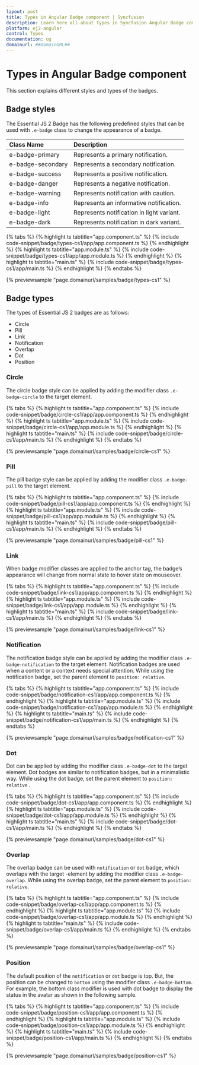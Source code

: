 ```yaml
---
layout: post
title: Types in Angular Badge component | Syncfusion
description: Learn here all about Types in Syncfusion Angular Badge component of Syncfusion Essential JS 2 and more.
platform: ej2-angular
control: Types 
documentation: ug
domainurl: ##DomainURL##
---
```


# Types in Angular Badge component

This section explains different styles and types of the badges.

## Badge styles

The Essential JS 2 Badge has the following predefined styles that can be used with `.e-badge` class to change the appearance of a badge.

| Class Name        | Description
| :-------------    |:-------------
| e-badge-primary   | Represents a primary notification.
| e-badge-secondary | Represents a secondary notification.
| e-badge-success   | Represents a positive notification.
| e-badge-danger    | Represents a negative notification.
| e-badge-warning   | Represents notification with caution.
| e-badge-info      | Represents an informative notification.
| e-badge-light     | Represents notification in light variant.
| e-badge-dark      | Represents notification in dark variant.

{% tabs %}
{% highlight ts tabtitle="app.component.ts" %}
{% include code-snippet/badge/types-cs1/app/app.component.ts %}
{% endhighlight %}
{% highlight ts tabtitle="app.module.ts" %}
{% include code-snippet/badge/types-cs1/app/app.module.ts %}
{% endhighlight %}
{% highlight ts tabtitle="main.ts" %}
{% include code-snippet/badge/types-cs1/app/main.ts %}
{% endhighlight %}
{% endtabs %}
  
{% previewsample "page.domainurl/samples/badge/types-cs1" %}

## Badge types

The types of Essential JS 2 badges are as follows:

* Circle
* Pill
* Link
* Notification
* Overlap
* Dot
* Position

### Circle

The circle badge style can be applied by adding the modifier class `.e-badge-circle` to the target element.

{% tabs %}
{% highlight ts tabtitle="app.component.ts" %}
{% include code-snippet/badge/circle-cs1/app/app.component.ts %}
{% endhighlight %}
{% highlight ts tabtitle="app.module.ts" %}
{% include code-snippet/badge/circle-cs1/app/app.module.ts %}
{% endhighlight %}
{% highlight ts tabtitle="main.ts" %}
{% include code-snippet/badge/circle-cs1/app/main.ts %}
{% endhighlight %}
{% endtabs %}
  
{% previewsample "page.domainurl/samples/badge/circle-cs1" %}

### Pill

The pill badge style can be applied by adding the modifier class `.e-badge-pill` to the target element.

{% tabs %}
{% highlight ts tabtitle="app.component.ts" %}
{% include code-snippet/badge/pill-cs1/app/app.component.ts %}
{% endhighlight %}
{% highlight ts tabtitle="app.module.ts" %}
{% include code-snippet/badge/pill-cs1/app/app.module.ts %}
{% endhighlight %}
{% highlight ts tabtitle="main.ts" %}
{% include code-snippet/badge/pill-cs1/app/main.ts %}
{% endhighlight %}
{% endtabs %}
  
{% previewsample "page.domainurl/samples/badge/pill-cs1" %}

### Link

When badge modifier classes are applied to the anchor tag, the badge’s appearance will change from normal state to hover state on mouseover.

{% tabs %}
{% highlight ts tabtitle="app.component.ts" %}
{% include code-snippet/badge/link-cs1/app/app.component.ts %}
{% endhighlight %}
{% highlight ts tabtitle="app.module.ts" %}
{% include code-snippet/badge/link-cs1/app/app.module.ts %}
{% endhighlight %}
{% highlight ts tabtitle="main.ts" %}
{% include code-snippet/badge/link-cs1/app/main.ts %}
{% endhighlight %}
{% endtabs %}
  
{% previewsample "page.domainurl/samples/badge/link-cs1" %}

### Notification

The notification badge style can be applied by adding the modifier class `.e-badge-notification` to the
target element. Notification badges are used when a content or a context needs special attention.
While using the notification badge, set the parent element to `position: relative`.

{% tabs %}
{% highlight ts tabtitle="app.component.ts" %}
{% include code-snippet/badge/notification-cs1/app/app.component.ts %}
{% endhighlight %}
{% highlight ts tabtitle="app.module.ts" %}
{% include code-snippet/badge/notification-cs1/app/app.module.ts %}
{% endhighlight %}
{% highlight ts tabtitle="main.ts" %}
{% include code-snippet/badge/notification-cs1/app/main.ts %}
{% endhighlight %}
{% endtabs %}
  
{% previewsample "page.domainurl/samples/badge/notification-cs1" %}

### Dot

Dot can be applied by adding the modifier class `.e-badge-dot` to the target element. Dot badges are
similar to notification badges, but in a minimalistic way. While using the dot badge, set the parent
element to `position: relative` .

{% tabs %}
{% highlight ts tabtitle="app.component.ts" %}
{% include code-snippet/badge/dot-cs1/app/app.component.ts %}
{% endhighlight %}
{% highlight ts tabtitle="app.module.ts" %}
{% include code-snippet/badge/dot-cs1/app/app.module.ts %}
{% endhighlight %}
{% highlight ts tabtitle="main.ts" %}
{% include code-snippet/badge/dot-cs1/app/main.ts %}
{% endhighlight %}
{% endtabs %}
  
{% previewsample "page.domainurl/samples/badge/dot-cs1" %}

### Overlap

The overlap badge can be used with `notification` or `dot` badge, which overlaps with the target
-element by adding the modifier class `.e-badge-overlap`. While using the overlap badge, set the
parent element to `position: relative`.

{% tabs %}
{% highlight ts tabtitle="app.component.ts" %}
{% include code-snippet/badge/overlap-cs1/app/app.component.ts %}
{% endhighlight %}
{% highlight ts tabtitle="app.module.ts" %}
{% include code-snippet/badge/overlap-cs1/app/app.module.ts %}
{% endhighlight %}
{% highlight ts tabtitle="main.ts" %}
{% include code-snippet/badge/overlap-cs1/app/main.ts %}
{% endhighlight %}
{% endtabs %}
  
{% previewsample "page.domainurl/samples/badge/overlap-cs1" %}

### Position

The default position of the `notification` or `dot` badge is top. But, the position can be changed
to `bottom` using the modifier class `.e-badge-bottom`. For example, the bottom class modifier is used
with dot badge to display the status in the avatar as shown in the following sample.

{% tabs %}
{% highlight ts tabtitle="app.component.ts" %}
{% include code-snippet/badge/position-cs1/app/app.component.ts %}
{% endhighlight %}
{% highlight ts tabtitle="app.module.ts" %}
{% include code-snippet/badge/position-cs1/app/app.module.ts %}
{% endhighlight %}
{% highlight ts tabtitle="main.ts" %}
{% include code-snippet/badge/position-cs1/app/main.ts %}
{% endhighlight %}
{% endtabs %}
  
{% previewsample "page.domainurl/samples/badge/position-cs1" %}
